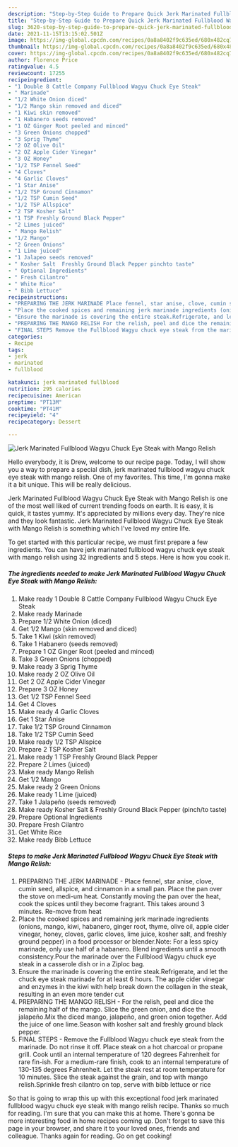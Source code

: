 ```yaml
---
description: "Step-by-Step Guide to Prepare Quick Jerk Marinated Fullblood Wagyu Chuck Eye Steak with Mango Relish"
title: "Step-by-Step Guide to Prepare Quick Jerk Marinated Fullblood Wagyu Chuck Eye Steak with Mango Relish"
slug: 3620-step-by-step-guide-to-prepare-quick-jerk-marinated-fullblood-wagyu-chuck-eye-steak-with-mango-relish
date: 2021-11-15T13:15:02.501Z
image: https://img-global.cpcdn.com/recipes/0a8a8402f9c635ed/680x482cq70/jerk-marinated-fullblood-wagyu-chuck-eye-steak-with-mango-relish-recipe-main-photo.jpg
thumbnail: https://img-global.cpcdn.com/recipes/0a8a8402f9c635ed/680x482cq70/jerk-marinated-fullblood-wagyu-chuck-eye-steak-with-mango-relish-recipe-main-photo.jpg
cover: https://img-global.cpcdn.com/recipes/0a8a8402f9c635ed/680x482cq70/jerk-marinated-fullblood-wagyu-chuck-eye-steak-with-mango-relish-recipe-main-photo.jpg
author: Florence Price
ratingvalue: 4.5
reviewcount: 17255
recipeingredient:
- "1 Double 8 Cattle Company Fullblood Wagyu Chuck Eye Steak"
- " Marinade"
- "1/2 White Onion diced"
- "1/2 Mango skin removed and diced"
- "1 Kiwi skin removed"
- "1 Habanero seeds removed"
- "1 OZ Ginger Root peeled and minced"
- "3 Green Onions chopped"
- "3 Sprig Thyme"
- "2 OZ Olive Oil"
- "2 OZ Apple Cider Vinegar"
- "3 OZ Honey"
- "1/2 TSP Fennel Seed"
- "4 Cloves"
- "4 Garlic Cloves"
- "1 Star Anise"
- "1/2 TSP Ground Cinnamon"
- "1/2 TSP Cumin Seed"
- "1/2 TSP Allspice"
- "2 TSP Kosher Salt"
- "1 TSP Freshly Ground Black Pepper"
- "2 Limes juiced"
- " Mango Relish"
- "1/2 Mango"
- "2 Green Onions"
- "1 Lime juiced"
- "1 Jalapeo seeds removed"
- " Kosher Salt  Freshly Ground Black Pepper pinchto taste"
- " Optional Ingredients"
- " Fresh Cilantro"
- " White Rice"
- " Bibb Lettuce"
recipeinstructions:
- "PREPARING THE JERK MARINADE Place fennel, star anise, clove, cumin seed, allspice, and cinnamon in a small pan. Place the pan over the stove on medi-um heat. Constantly moving the pan over the heat, cook the spices until they become fragrant. This takes around 3 minutes. Re-move from heat"
- "Place the cooked spices and remaining jerk marinade ingredients (onions, mango, kiwi, habanero, ginger root, thyme, olive oil, apple cider vinegar, honey, cloves, garlic cloves, lime juice, kosher salt, and freshly ground pepper) in a food processor or blender.Note: For a less spicy marinade, only use half of a habanero. Blend ingredients until a smooth consistency.Pour the marinade over the Fullblood Wagyu chuck eye steak in a casserole dish or in a Ziploc bag."
- "Ensure the marinade is covering the entire steak.Refrigerate, and let the chuck eye steak marinade for at least 6 hours. The apple cider vinegar and enzymes in the kiwi with help break down the collagen in the steak, resulting in an even more tender cut"
- "PREPARING THE MANGO RELISH For the relish, peel and dice the remaining half of the mango. Slice the green onion, and dice the jalapeño.Mix the diced mango, jalapeño, and green onion together. Add the juice of one lime.Season with kosher salt and freshly ground black pepper."
- "FINAL STEPS Remove the Fullblood Wagyu chuck eye steak from the marinade. Do not rinse it off. Place steak on a hot charcoal or propane grill. Cook until an internal temperature of 120 degrees Fahrenheit for rare fin-ish. For a medium-rare finish, cook to an internal temperature of 130-135 degrees Fahrenheit. Let the steak rest at room temperature for 10 minutes. Slice the steak against the grain, and top with mango relish.Sprinkle fresh cilantro on top, serve with bibb lettuce or rice"
categories:
- Recipe
tags:
- jerk
- marinated
- fullblood

katakunci: jerk marinated fullblood 
nutrition: 295 calories
recipecuisine: American
preptime: "PT13M"
cooktime: "PT41M"
recipeyield: "4"
recipecategory: Dessert

---
```



![Jerk Marinated Fullblood Wagyu Chuck Eye Steak with Mango Relish](https://img-global.cpcdn.com/recipes/0a8a8402f9c635ed/680x482cq70/jerk-marinated-fullblood-wagyu-chuck-eye-steak-with-mango-relish-recipe-main-photo.jpg)

Hello everybody, it is Drew, welcome to our recipe page. Today, I will show you a way to prepare a special dish, jerk marinated fullblood wagyu chuck eye steak with mango relish. One of my favorites. This time, I'm gonna make it a bit unique. This will be really delicious.



Jerk Marinated Fullblood Wagyu Chuck Eye Steak with Mango Relish is one of the most well liked of current trending foods on earth. It is easy, it is quick, it tastes yummy. It's appreciated by millions every day. They're nice and they look fantastic. Jerk Marinated Fullblood Wagyu Chuck Eye Steak with Mango Relish is something which I've loved my entire life.


To get started with this particular recipe, we must first prepare a few ingredients. You can have jerk marinated fullblood wagyu chuck eye steak with mango relish using 32 ingredients and 5 steps. Here is how you cook it.

<!--inarticleads1-->

##### The ingredients needed to make Jerk Marinated Fullblood Wagyu Chuck Eye Steak with Mango Relish:

1. Make ready 1 Double 8 Cattle Company Fullblood Wagyu Chuck Eye Steak
1. Make ready  Marinade
1. Prepare 1/2 White Onion (diced)
1. Get 1/2 Mango (skin removed and diced)
1. Take 1 Kiwi (skin removed)
1. Take 1 Habanero (seeds removed)
1. Prepare 1 OZ Ginger Root (peeled and minced)
1. Take 3 Green Onions (chopped)
1. Make ready 3 Sprig Thyme
1. Make ready 2 OZ Olive Oil
1. Get 2 OZ Apple Cider Vinegar
1. Prepare 3 OZ Honey
1. Get 1/2 TSP Fennel Seed
1. Get 4 Cloves
1. Make ready 4 Garlic Cloves
1. Get 1 Star Anise
1. Take 1/2 TSP Ground Cinnamon
1. Take 1/2 TSP Cumin Seed
1. Make ready 1/2 TSP Allspice
1. Prepare 2 TSP Kosher Salt
1. Make ready 1 TSP Freshly Ground Black Pepper
1. Prepare 2 Limes (juiced)
1. Make ready  Mango Relish
1. Get 1/2 Mango
1. Make ready 2 Green Onions
1. Make ready 1 Lime (juiced)
1. Take 1 Jalapeño (seeds removed)
1. Make ready  Kosher Salt &amp; Freshly Ground Black Pepper (pinch/to taste)
1. Prepare  Optional Ingredients
1. Prepare  Fresh Cilantro
1. Get  White Rice
1. Make ready  Bibb Lettuce




<!--inarticleads2-->

##### Steps to make Jerk Marinated Fullblood Wagyu Chuck Eye Steak with Mango Relish:

1. PREPARING THE JERK MARINADE - Place fennel, star anise, clove, cumin seed, allspice, and cinnamon in a small pan. Place the pan over the stove on medi-um heat. Constantly moving the pan over the heat, cook the spices until they become fragrant. This takes around 3 minutes. Re-move from heat
1. Place the cooked spices and remaining jerk marinade ingredients (onions, mango, kiwi, habanero, ginger root, thyme, olive oil, apple cider vinegar, honey, cloves, garlic cloves, lime juice, kosher salt, and freshly ground pepper) in a food processor or blender.Note: For a less spicy marinade, only use half of a habanero. Blend ingredients until a smooth consistency.Pour the marinade over the Fullblood Wagyu chuck eye steak in a casserole dish or in a Ziploc bag.
1. Ensure the marinade is covering the entire steak.Refrigerate, and let the chuck eye steak marinade for at least 6 hours. The apple cider vinegar and enzymes in the kiwi with help break down the collagen in the steak, resulting in an even more tender cut
1. PREPARING THE MANGO RELISH - For the relish, peel and dice the remaining half of the mango. Slice the green onion, and dice the jalapeño.Mix the diced mango, jalapeño, and green onion together. Add the juice of one lime.Season with kosher salt and freshly ground black pepper.
1. FINAL STEPS - Remove the Fullblood Wagyu chuck eye steak from the marinade. Do not rinse it off. Place steak on a hot charcoal or propane grill. Cook until an internal temperature of 120 degrees Fahrenheit for rare fin-ish. For a medium-rare finish, cook to an internal temperature of 130-135 degrees Fahrenheit. Let the steak rest at room temperature for 10 minutes. Slice the steak against the grain, and top with mango relish.Sprinkle fresh cilantro on top, serve with bibb lettuce or rice




So that is going to wrap this up with this exceptional food jerk marinated fullblood wagyu chuck eye steak with mango relish recipe. Thanks so much for reading. I'm sure that you can make this at home. There's gonna be more interesting food in home recipes coming up. Don't forget to save this page in your browser, and share it to your loved ones, friends and colleague. Thanks again for reading. Go on get cooking!
